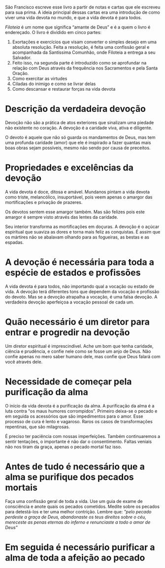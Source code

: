 São Francisco escreve esse livro a partir de notas e cartas que ele escreveu para sua prima. A ideia principal dessas cartas era uma introdução de como viver uma vida devota no mundo, e que a vida devota é para todos.

*Filoteia* é um nome que significa “amante de Deus” e é a quem o livro é endereçado. O livro é dividido em cinco partes:
1. Exortações e exercícios que visam converter o simples desejo em uma absoluta resolução. Feita a resolução, é feita uma confissão geral e acompanhada da Santíssima Comunhão, onde Filoteia a entrega a seu Salvador.
2. Feito isso, na segunda parte é introduzido como se aprofundar na relação com Deus através da frequência nos Sacramentos e pela Santa Oração.
3. Como exercitar as virtudes
4. Ciladas do inimigo e como se livrar delas 
5. Como descansar e restaurar forças na vida devota

# Descrição da verdadeira devoção
Devoção não são a prática de atos exteriores que sinalizam uma piedade não existente no coração. A devoção é a caridade viva, ativa e diligente.

O devoto é aquele que não só guarda os mandamentos de Deus, mas tem uma profunda caridade (amor) que ele é inspirado a fazer quantas mais boas obras sejam possíveis, mesmo não sendo por causa de preceitos.

# Propriedades e excelências da devoção
A vida devota é doce, ditosa e amável. Mundanos pintam a vida devota como triste, melancólico, insuportável, pois veem apenas o amargor das mortificações e privação de prazeres.

Os devotos sentem esse amargor também. Mas são felizes pois este amargor é sempre visto através das lentes da caridade. 

Seu interior transforma as mortificações em doçuras. A devoção é o açúcar espiritual que suaviza as dores e torna mais feliz as conquistas. É assim que os mártires não se abalavam olhando para as fogueiras, as bestas e as espadas.
# A devoção é necessária para toda a espécie de estados e profissões
A vida devota é para todos, não importando qual a vocação ou estado de vida. A devoção terá diferentes tons que dependem da vocação e profissão do devoto. Mas se a devoção atrapalha a vocação, é uma falsa devoção. A verdadeira devoção aperfeiçoa a vocação pessoal de cada um.
# Quão necessário é um diretor para entrar e progredir na devoção 
Um diretor espiritual é imprescindível. Ache um bom que tenha caridade, ciência e prudência, e confie nele como se fosse um anjo de Deus. Não confie apenas no mero saber humano dele, mas confie que Deus falará com você através dele.
# Necessidade de começar pela purificação da alma
O início da vida devota é a purificação da alma. A purificação da alma é a luta contra "os maus humores corrompidos". Primeiro deixa-se o pecado e em seguida os acessórios que são impedimentos para o amor. Esse processo de cura é lento e vagaroso. Raros os casos de transformações repentinas, que são milagrosas.

É preciso ter paciência com nossas imperfeições. Também continuaremos a sentir tentações, o importante é não dar o consentimento. Faltas veniais não nos tiram da graça, apenas o pecado mortal faz isso.
# Antes de tudo é necessário que a alma se purifique dos pecados mortais
Faça uma confissão geral de toda a vida. Use um guia de exame de consciência e anote quais os pecados cometidos. Medite sobre os pecados para detestá-los e ter uma melhor contrição. Lembre que: *"pelo pecado perdeste a graça de Deus, abandonaste os teus direitos sobre o céu, mereceste as penas eternas do inferno e renunciaste a todo o amor de Deus"*
# Em seguida é necessário purificar a alma de toda a afeição ao pecado